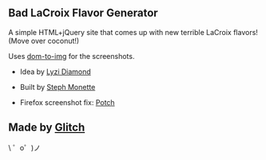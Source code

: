 Bad LaCroix Flavor Generator 
------------
A simple HTML+jQuery site that comes up with new terrible LaCroix flavors! (Move over coconut!)

Uses [dom-to-img](https://github.com/tsayen/dom-to-image) for the screenshots.



- Idea by [Lyzi Diamond](https://glitch.com/@lyzidiamond)

- Built by [Steph Monette](https://glitch.com/@smonette)

- Firefox screenshot fix: [Potch](https://glitch.com/@potch)

Made by [Glitch](https://glitch.com/)
-------------------

\ ゜o゜)ノ
